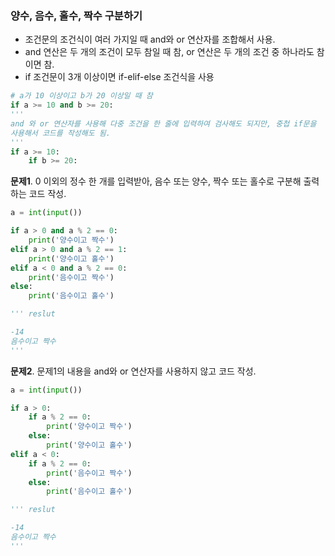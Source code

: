 ### 양수, 음수, 홀수, 짝수 구분하기
- 조건문의 조건식이 여러 가지일 때 and와 or 연산자를 조합해서 사용.
- and 연산은 두 개의 조건이 모두 참일 때 참, or 연산은 두 개의 조건 중 하나라도 참이면 참.
- if 조건문이 3개 이상이면 if\-elif\-else 조건식을 사용
```py
# a가 10 이상이고 b가 20 이상일 때 참
if a >= 10 and b >= 20:
'''
and 와 or 연산자를 사용해 다중 조건을 한 줄에 입력하여 검사해도 되지만, 중첩 if문을
사용해서 코드를 작성해도 됨.
'''
if a >= 10:
    if b >= 20:
```
**문제1**. 0 이외의 정수 한 개를 입력받아, 음수 또는 양수, 짝수 또는 홀수로 구분해 출력하는 코드 작성.
```py
a = int(input())

if a > 0 and a % 2 == 0:
    print('양수이고 짝수')
elif a > 0 and a % 2 == 1:
    print('양수이고 홀수')
elif a < 0 and a % 2 == 0:
    print('음수이고 짝수')
else:
    print('음수이고 홀수') 

''' reslut

-14
음수이고 짝수
'''
```
**문제2**. 문제1의 내용을 and와 or 연산자를 사용하지 않고 코드 작성.
```py
a = int(input())

if a > 0:
    if a % 2 == 0:
        print('양수이고 짝수')
    else:
        print('양수이고 홀수')
elif a < 0:
    if a % 2 == 0:
        print('음수이고 짝수')
    else:
        print('음수이고 홀수')

''' reslut

-14
음수이고 짝수
'''
```